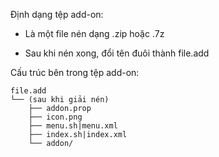 
Định dạng tệp add-on:

- Là một file nén dạng .zip hoặc .7z

- Sau khi nén xong, đổi tên đuôi thành file.add

Cấu trúc bên trong tệp add-on:

```
file.add
└── (sau khi giải nén)
    ├── addon.prop
    ├── icon.png
    ├── menu.sh|menu.xml
    ├── index.sh|index.xml
    └── addon/
```
